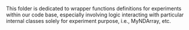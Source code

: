 This folder is dedicated to wrapper functions definitions for experiments within our code base, especially involving logic interacting with particular internal classes solely for experiment purpose, i.e., MyNDArray, etc.